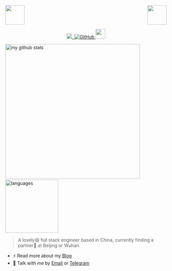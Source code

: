 <!-- top left -->
<div>
    <img src="https://emojis.slackmojis.com/emojis/images/1563480763/5999/meow_party.gif" width="60" height="60"/> 
    <img src="https://emojis.slackmojis.com/emojis/images/1563480763/5999/meow_party.gif" width="60" height="60" align="right"/> 
</div>

<!-- first row -->
<p align="center">
<a href="https://biezhi.me"><img src="https://komarev.com/ghpvc/?username=SeanDragon">&nbsp;&nbsp;<img alt="GitHub" src="https://img.shields.io/badge/dynamic/json?logo=github&label=GitHub+Followers&labelColor=282c34&color=181717&query=%24.data.totalSubs&url=https%3A%2F%2Fapi.spencerwoo.com%2Fsubstats%2F%3Fsource%3Dgithub%26queryKey%3DSeanDragon&longCache=true">
</a>
<img src="https://media.giphy.com/media/WUlplcMpOCEmTGBtBW/giphy.gif" width="30">
<p>
    
<p>
  <img src="https://github-readme-stats.vercel.app/api?username=SeanDragon&show_icons=true&theme=tokyonight" alt="my github stats" width="420"/>&nbsp;
  <img src="https://github-readme-stats.vercel.app/api/top-langs/?username=SeanDragon&layout=compact&theme=tokyonight" alt="languages" height="165">
</p>

> A lovely😄 full stack engineer based in China,
> currently finding a partner🤔 at Beijing or Wuhan.

- ⚡ Read more about my [Blog](http://shangyulong.cn/)
- 💬 Talk with me by [Email](mailto:syl8023who@gmail.com) or [Telegram](https://t.me/SeanDragon)
